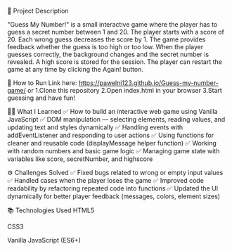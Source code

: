 📌 Project Description

"Guess My Number!" is a small interactive game where the player has to guess a secret number between 1 and 20.
The player starts with a score of 20.
Each wrong guess decreases the score by 1.
The game provides feedback whether the guess is too high or too low.
When the player guesses correctly, the background changes and the secret number is revealed.
A high score is stored for the session.
The player can restart the game at any time by clicking the Again! button.

🚀 How to Run
Link here:  https://pawelni123.github.io/Guess-my-number-game/
or
1.Clone this repository
2.Open index.html in your browser
3.Start guessing and have fun!


🧑‍💻 What I Learned
✅ How to build an interactive web game using Vanilla JavaScript
✅ DOM manipulation — selecting elements, reading values, and updating text and styles dynamically
✅ Handling events with addEventListener and responding to user actions
✅ Using functions for cleaner and reusable code (displayMessage helper function)
✅ Working with random numbers and basic game logic
✅ Managing game state with variables like score, secretNumber, and highscore

⚙️ Challenges Solved
✅ Fixed bugs related to wrong or empty input values
✅ Handled cases when the player loses the game
✅ Improved code readability by refactoring repeated code into functions
✅ Updated the UI dynamically for better player feedback (messages, colors, element sizes)




📚 Technologies Used
HTML5

CSS3

Vanilla JavaScript (ES6+)
